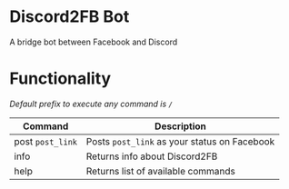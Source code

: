 # Discord2FB Bot

A bridge bot between Facebook and Discord

# Functionality

*Default prefix to execute any command is `/`*

| Command | Description |
| -- | -- |
| post `post_link` |  Posts  `post_link` as your status on Facebook |
| info | Returns info about Discord2FB |
| help | Returns list of available commands |



